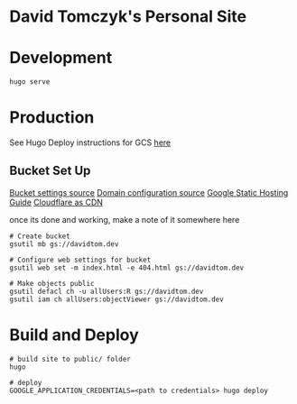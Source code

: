 # David Tomczyk's Personal Site

<!-- TODO: set up github action to deploy on pushes to master
<!-- TODO: look into this, but when i deploy i might need/want to purge the cloudflare cache: https://dash.cloudflare.com/832859148f146e8beb31f52450f51344/davidtom.dev/caching/configuration (see API docs) -->
<!-- TODO: review theme features: https://themes.gohugo.io/themes/hugo-sustain/#features
in particular, make sure I set up config correctly: https://github.com/suyundukov/hugo-sustain/blob/master/exampleSite/config.toml
-->
<!-- TODO: set up favicon and other site metadata -->
<!-- TODO: add analytics/tracking to site - SIMPLE: https://github.com/suyundukov/hugo-sustain#google-analytics -->
<!-- TODO: add link to my medium blog to site; WAIT SHOULD I MAKE THIS MY BLOG!? -->
<!-- TODO: write a medium blog for setting up this site!! -->
<!-- TODO: add navigation (see TODO in hugo.toml) -->

# Development

```
hugo serve
```

# Production

See Hugo Deploy instructions for GCS [here](https://gohugo.io/hosting-and-deployment/hugo-deploy/)

## Bucket Set Up

[Bucket settings source](https://qualityandinnovation.com/2020/12/23/pushing-your-hugo-site-to-a-gcs-bucket-part-3/)
[Domain configuration source](https://gist.github.com/p10rahulm/5d23f58ceca389a99594dde52849b381)
[Google Static Hosting Guide](https://cloud.google.com/storage/docs/hosting-static-website)
[Cloudflare as CDN](https://cloud.google.com/storage/docs/troubleshooting#https)

<!-- TODO: following this guide to set up cloudflare: https://devopsdirective.com/posts/2020/10/gcs-cloudflare-hosting/#cloudflare
<!-- this blog (from comment of devopsdirective article) was also helpful for setting up cloudflare: https://dublog.net/blog/cloudflare-static-site/ -->
<!-- TODO: this guide fixed the wwww -> apex domain redirect: https://developers.cloudflare.com/pages/how-to/www-redirect/  -->

once its done and working, make a note of it somewhere here

```
# Create bucket
gsutil mb gs://davidtom.dev

# Configure web settings for bucket
gsutil web set -m index.html -e 404.html gs://davidtom.dev

# Make objects public
gsutil defacl ch -u allUsers:R gs://davidtom.dev
gsutil iam ch allUsers:objectViewer gs://davidtom.dev
```

# Build and Deploy

```
# build site to public/ folder
hugo

# deploy
GOOGLE_APPLICATION_CREDENTIALS=<path to credentials> hugo deploy
```
